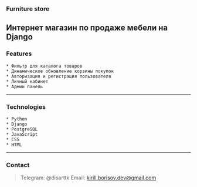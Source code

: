 ### Furniture store
Интернет магазин по продаже мебели на Django
---
### Features
    * Фильтр для каталога товаров 
    * Динамическое обновление корзины покупок 
    * Авторизация и регистрация пользователя 
    * Личный кабинет 
    * Админ панель 
---
### Technologies
    * Python 
    * Django 
    * PostgreSQL 
    * JavaScript 
    * CSS 
    * HTML 
---
### Contact
> Telegram: @disarttk
> Email: kirill.borisov.dev@gmail.com
